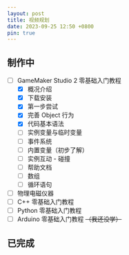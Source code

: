 ```yaml
---
layout: post
title: 视频规划
date: 2023-09-25 12:50 +0800
pin: true
---
```


## 制作中

- [ ] GameMaker Studio 2 零基础入门教程
    - [x] 概况介绍
    - [x] 下载安装
    - [x] 第一步尝试
    - [x] 完善 Object 行为
    - [x] 代码基本语法
    - [ ] 实例变量与临时变量
    - [ ] 事件系统
    - [ ] 内置变量（初步了解）
    - [ ] 实例互动 - 碰撞
    - [ ] 帮助文档
    - [ ] 数组
    - [ ] 循环语句
- [ ] 物理电磁仪器
- [ ] C++ 零基础入门教程
- [ ] Python 零基础入门教程
- [ ] Arduino 零基础入门教程 ~~（我还没学）~~

## 已完成


